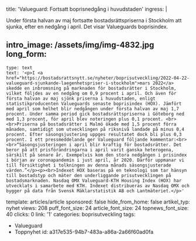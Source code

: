 title: 'Valueguard: Fortsatt boprisnedgång i huvudstaden'
ingress: |
  <p>Under första halvan av maj fortsatte bostadsrättspriserna i Stockholm att sjunka, efter en nedgång i april. Det visar Valueguards boprisindex.
  </p>
  
intro_image: /assets/img/img-4832.jpg
long_form:
  -
    type: text
    text: '<p>I <a href="https://bostadsrattsnytt.se/nyheter/boprisutveckling/2022-04-22-valueguard-sjunkande-laegenhetspriser-i-stockholm">mars 2022</a> skedde en inbromsning på marknaden för bostadsrätter i Stockholm, vilket följdes av en nedgång om 0,9 procent i april. Och även för första halvan av maj sjönk priserna i huvudstaden, enligt statistikproducenten Valueguards senaste boprisindex (HOX). Jämfört med april som helhet blir nedgången under första halvan av maj 1,7 procent. Under samma period gick bostadsrättspriserna i Göteborg ned med 1,3 procent, för april blev noteringen plus 0,1 procent. <br><br>Priserna på bostadsrätter i Malmö ökade med 1,5 procent förra månaden, samtidigt som utvecklingen på riksnivå landade på minus 0,4 procent. Efter säsongsjustering uppges resultatet dock bli plus 0,3 procent. I ett pressmeddelande ger Valueguard följande kommentar:<br><br>“Säsongsjusteringen i april blir kraftig för bostadsrätter. Det beror på att prisförändringarna i april varit ganska heterogena, särskilt på senare år. Exempelvis kom den stora nedgången i prisindex i början av coronapandemin i just april, år 2020. Därför uppmanar vi till försiktighet i tolkningen av denna månads säsongsjusterade värden.”</p><p><br>Indexet HOX baseras på en teknologi som tar hänsyn till bostadstyp och mäter den underliggande prisutvecklingen på bostadsmarknaden. Nasdaq OMX Valueguard-KTH Housing Index (HOX) har utvecklats i samarbete med KTH. Indexet distribueras av Nasdaq OMX och bygger på data från Svensk Mäklarstatistik AB och Lantmäteriet.</p>'
template: articles/article
sponsored: false
hide_from_home: false
artikel_typ: nyhet
views: 208
puff_font_size: 24
article_font_size: 24
topnews_font_size: 40
clicks: 0
link: '1'
categories: boprisutveckling
tags:
  - Valueguard
  - Toppnyhet
id: a317e535-94b7-483a-a86a-2a66f60ad0fa
